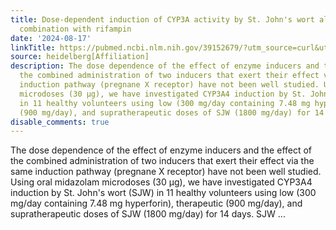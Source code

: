 ```yaml
---
title: Dose-dependent induction of CYP3A activity by St. John's wort alone and in
  combination with rifampin
date: '2024-08-17'
linkTitle: https://pubmed.ncbi.nlm.nih.gov/39152679/?utm_source=curl&utm_medium=rss&utm_campaign=pubmed-2&utm_content=1FakS-2QOkCT8HsMOQP1bCRQ4YzyumYOmxmF0moLsQ3dFB1E9V&fc=20220326224207&ff=20240817183523&v=2.18.0.post9+e462414
source: heidelberg[Affiliation]
description: The dose dependence of the effect of enzyme inducers and the effect of
  the combined administration of two inducers that exert their effect via the same
  induction pathway (pregnane X receptor) have not been well studied. Using oral midazolam
  microdoses (30 μg), we have investigated CYP3A4 induction by St. John's wort (SJW)
  in 11 healthy volunteers using low (300 mg/day containing 7.48 mg hyperforin), therapeutic
  (900 mg/day), and supratherapeutic doses of SJW (1800 mg/day) for 14 days. SJW ...
disable_comments: true
---
```

The dose dependence of the effect of enzyme inducers and the effect of the combined administration of two inducers that exert their effect via the same induction pathway (pregnane X receptor) have not been well studied. Using oral midazolam microdoses (30 μg), we have investigated CYP3A4 induction by St. John's wort (SJW) in 11 healthy volunteers using low (300 mg/day containing 7.48 mg hyperforin), therapeutic (900 mg/day), and supratherapeutic doses of SJW (1800 mg/day) for 14 days. SJW ...